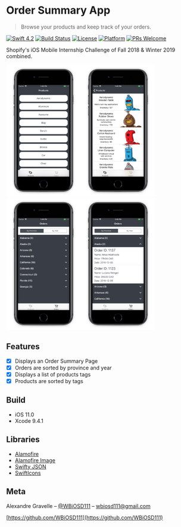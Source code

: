 # Order Summary App
> Browse your products and keep track of your orders.

[![Swift 4.2](https://img.shields.io/badge/Swift-4.2-orange.svg?style=flat)](https://swift.org)
[![Build Status][travis-image]][travis-url]
[![License][license-image]][license-url] 
[![Platform](https://img.shields.io/cocoapods/p/LFAlertController.svg?style=flat)](http://cocoapods.org/pods/LFAlertController)
[![PRs Welcome](https://img.shields.io/badge/PRs-welcome-brightgreen.svg?style=flat-square)](http://makeapullrequest.com)

Shopify's iOS Mobile Internship Challenge of Fall 2018 & Winter 2019 combined.

<img alt="product-tags-screen" src="products-tags.jpg" width="200"><img alt="product-detailed-screen" src="products-detailed.jpg" width="200"><img alt="order-list-screen" src="orders-list.jpg" width="200"><img alt="order-detailed-screen" src="orders-detailed.jpg" width="200">

## Features

- [x] Displays an Order Summary Page
- [x] Orders are sorted by province and year
- [x] Displays a list of products tags
- [x] Products are sorted by tags

## Build

- iOS 11.0
- Xcode 9.4.1

## Libraries

- [Alamofire](https://github.com/Alamofire/Alamofire)
- [Alamofire Image](https://github.com/Alamofire/AlamofireImage)
- [Swifty JSON](https://github.com/SwiftyJSON/SwiftyJSON)
- [SwiftIcons](https://github.com/ranesr/SwiftIcons)

## Meta

Alexandre Gravelle – [@WBiOSD111](https://twitter.com/WBiOSD111?lang=en) – wbiosd111@gmail.com

[https://github.com/WBiOSD111](https://github.com/WBiOSD111)

[swift-image]:https://img.shields.io/badge/swift-3.0-orange.svg
[swift-url]: https://swift.org/
[license-image]: https://img.shields.io/badge/License-MIT-blue.svg
[license-url]: LICENSE
[travis-image]: https://img.shields.io/travis/dbader/node-datadog-metrics/master.svg?style=flat-square
[travis-url]: https://travis-ci.org/dbader/node-datadog-metrics
[codebeat-image]: https://codebeat.co/badges/c19b47ea-2f9d-45df-8458-b2d952fe9dad
[codebeat-url]: https://codebeat.co/projects/github-com-vsouza-awesomeios-com
